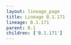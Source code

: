 ```yaml
---
layout: lineage_page
title: Lineage B.1.171
lineage: B.1.171
parent: B.1
children: ['B.1.171']
---
```

